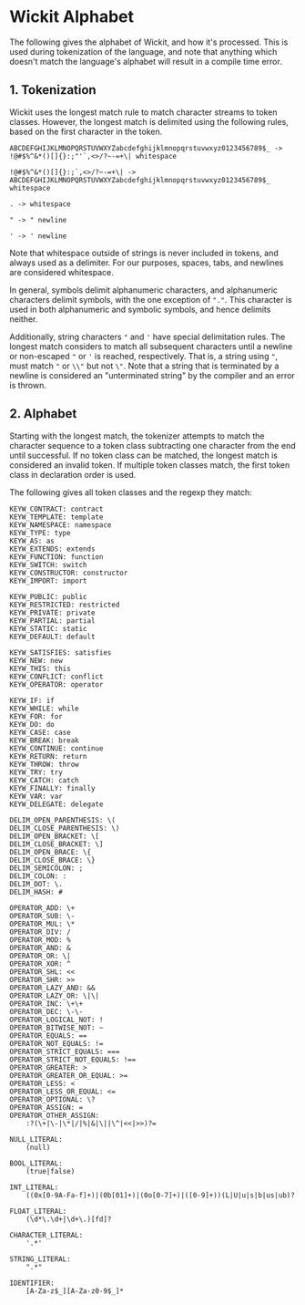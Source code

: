 
# Wickit Alphabet

The following gives the alphabet of Wickit, and how it's processed. This is used during tokenization of the language, and note that anything which doesn't match the language's alphabet will result in a compile time error.

## 1. Tokenization

Wickit uses the longest match rule to match character streams to token classes. However, the longest match is delimited using the following rules, based on the first character in the token.

```
ABCDEFGHIJKLMNOPQRSTUVWXYZabcdefghijklmnopqrstuvwxyz0123456789$_ -> !@#$%^&*()[]{}:;"'`,<>/?~-=+\| whitespace

!@#$%^&*()[]{}:;`,<>/?~-=+\| -> ABCDEFGHIJKLMNOPQRSTUVWXYZabcdefghijklmnopqrstuvwxyz0123456789$_ whitespace

. -> whitespace

" -> " newline

' -> ' newline
```

Note that whitespace outside of strings is never included in tokens, and always used as a delimiter. For our purposes, spaces, tabs, and newlines are considered whitespace.

In general, symbols delimit alphanumeric characters, and alphanumeric characters delimit symbols, with the one exception of `"."`. This character is used in both alphanumeric and symbolic symbols, and hence delimits neither.

Additionally, string characters `"` and `'` have special delimitation rules. The longest match considers to match all subsequent characters until a newline or non-escaped `"` or `'` is reached, respectively. That is, a string using `"`, must match `"` or `\\"` but not `\"`. Note that a string that is terminated by a newline is considered an "unterminated string" by the compiler and an error is thrown.

## 2. Alphabet

Starting with the longest match, the tokenizer attempts to match the character sequence to a token class subtracting one character from the end until successful. If no token class can be matched, the longest match is considered an invalid token. If multiple token classes match, the first token class in declaration order is used.

The following gives all token classes and the regexp they match:

```
KEYW_CONTRACT: contract
KEYW_TEMPLATE: template
KEYW_NAMESPACE: namespace
KEYW_TYPE: type
KEYW_AS: as
KEYW_EXTENDS: extends
KEYW_FUNCTION: function
KEYW_SWITCH: switch
KEYW_CONSTRUCTOR: constructor
KEYW_IMPORT: import

KEYW_PUBLIC: public
KEYW_RESTRICTED: restricted
KEYW_PRIVATE: private
KEYW_PARTIAL: partial
KEYW_STATIC: static
KEYW_DEFAULT: default

KEYW_SATISFIES: satisfies
KEYW_NEW: new
KEYW_THIS: this
KEYW_CONFLICT: conflict
KEYW_OPERATOR: operator

KEYW_IF: if
KEYW_WHILE: while
KEYW_FOR: for
KEYW_DO: do
KEYW_CASE: case
KEYW_BREAK: break
KEYW_CONTINUE: continue
KEYW_RETURN: return
KEYW_THROW: throw
KEYW_TRY: try
KEYW_CATCH: catch
KEYW_FINALLY: finally
KEYW_VAR: var
KEYW_DELEGATE: delegate

DELIM_OPEN_PARENTHESIS: \(
DELIM_CLOSE_PARENTHESIS: \)
DELIM_OPEN_BRACKET: \[
DELIM_CLOSE_BRACKET: \]
DELIM_OPEN_BRACE: \{
DELIM_CLOSE_BRACE: \}
DELIM_SEMICOLON: ;
DELIM_COLON: :
DELIM_DOT: \.
DELIM_HASH: #

OPERATOR_ADD: \+
OPERATOR_SUB: \-
OPERATOR_MUL: \*
OPERATOR_DIV: /
OPERATOR_MOD: %
OPERATOR_AND: &
OPERATOR_OR: \|
OPERATOR_XOR: ^
OPERATOR_SHL: <<
OPERATOR_SHR: >>
OPERATOR_LAZY_AND: &&
OPERATOR_LAZY_OR: \|\|
OPERATOR_INC: \+\+
OPERATOR_DEC: \-\-
OPERATOR_LOGICAL_NOT: !
OPERATOR_BITWISE_NOT: ~
OPERATOR_EQUALS: ==
OPERATOR_NOT_EQUALS: !=
OPERATOR_STRICT_EQUALS: ===
OPERATOR_STRICT_NOT_EQUALS: !==
OPERATOR_GREATER: >
OPERATOR_GREATER_OR_EQUAL: >=
OPERATOR_LESS: <
OPERATOR_LESS_OR_EQUAL: <=
OPERATOR_OPTIONAL: \?
OPERATOR_ASSIGN: =
OPERATOR_OTHER_ASSIGN:
    :?(\+|\-|\*|/|%|&|\||\^|<<|>>)?=

NULL_LITERAL:
	(null)

BOOL_LITERAL:
    (true|false)

INT_LITERAL:
    ((0x[0-9A-Fa-f]+)|(0b[01]+)|(0o[0-7]+)|([0-9]+))(L|U|u|s|b|us|ub)?

FLOAT_LITERAL:
    (\d*\.\d+|\d+\.)[fd]?

CHARACTER_LITERAL:
    '.*'

STRING_LITERAL:
    ".*"

IDENTIFIER:
    [A-Za-z$_][A-Za-z0-9$_]*
```
